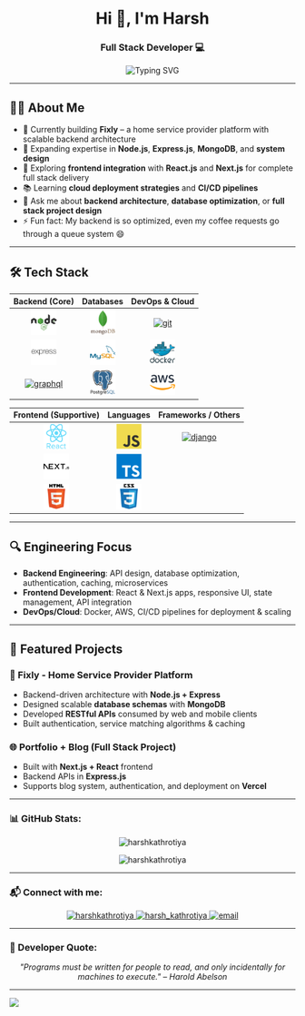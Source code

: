 <h1 align="center">Hi 👋, I'm Harsh</h1>
<h3 align="center">Full Stack Developer 💻</h3>

<p align="center">
<img src="https://readme-typing-svg.herokuapp.com?font=Fira+Code&pause=1000&width=435&lines=Backend+Engineer+%7C+Full+Stack+Developer;Building+robust+backend+systems;Crafting+scalable+APIs;Turning+ideas+into+end-to-end+solutions" alt="Typing SVG" />
</p>

---

## 👨‍💻 About Me

- 🔭 Currently building **Fixly** – a home service provider platform with scalable backend architecture  
- 🌱 Expanding expertise in **Node.js**, **Express.js**, **MongoDB**, and **system design**  
- 🚀 Exploring **frontend integration** with **React.js** and **Next.js** for complete full stack delivery  
- 📚 Learning **cloud deployment strategies** and **CI/CD pipelines**  
- 💬 Ask me about **backend architecture**, **database optimization**, or **full stack project design**  
- ⚡ Fun fact: My backend is so optimized, even my coffee requests go through a queue system 😄  

---

## 🛠️ Tech Stack

<div align="center">
  
| **Backend (Core)** | **Databases** | **DevOps & Cloud** |
|:------------------:|:-------------:|:------------------:|
| <a href="https://nodejs.org" target="_blank"><img src="https://raw.githubusercontent.com/devicons/devicon/master/icons/nodejs/nodejs-original-wordmark.svg" alt="nodejs" width="45" height="45"/></a> | <a href="https://www.mongodb.com/" target="_blank"><img src="https://raw.githubusercontent.com/devicons/devicon/master/icons/mongodb/mongodb-original-wordmark.svg" alt="mongodb" width="45" height="45"/></a> | <a href="https://git-scm.com/" target="_blank"><img src="https://www.vectorlogo.zone/logos/git-scm/git-scm-icon.svg" alt="git" width="45" height="45"/></a> |
| <a href="https://expressjs.com" target="_blank"><img src="https://raw.githubusercontent.com/devicons/devicon/master/icons/express/express-original-wordmark.svg" alt="express" width="45" height="45"/></a> | <a href="https://www.mysql.com/" target="_blank"><img src="https://raw.githubusercontent.com/devicons/devicon/master/icons/mysql/mysql-original-wordmark.svg" alt="mysql" width="45" height="45"/></a> | <a href="https://www.docker.com/" target="_blank"><img src="https://raw.githubusercontent.com/devicons/devicon/master/icons/docker/docker-original-wordmark.svg" alt="docker" width="45" height="45"/></a> |
| <a href="https://graphql.org/" target="_blank"><img src="https://www.vectorlogo.zone/logos/graphql/graphql-icon.svg" alt="graphql" width="45" height="45"/></a> | <a href="https://www.postgresql.org" target="_blank"><img src="https://raw.githubusercontent.com/devicons/devicon/master/icons/postgresql/postgresql-original-wordmark.svg" alt="postgresql" width="45" height="45"/></a> | <a href="https://aws.amazon.com" target="_blank"><img src="https://raw.githubusercontent.com/devicons/devicon/master/icons/amazonwebservices/amazonwebservices-original-wordmark.svg" alt="aws" width="45" height="45"/></a> |

</div>

<div align="center">
  
| **Frontend (Supportive)** | **Languages** | **Frameworks / Others** |
|:-------------------------:|:-------------:|:-----------------------:|
| <a href="https://reactjs.org/" target="_blank"><img src="https://raw.githubusercontent.com/devicons/devicon/master/icons/react/react-original-wordmark.svg" alt="react" width="45" height="45"/></a> | <a href="https://developer.mozilla.org/en-US/docs/Web/JavaScript" target="_blank"><img src="https://raw.githubusercontent.com/devicons/devicon/master/icons/javascript/javascript-original.svg" alt="javascript" width="45" height="45"/></a> | <a href="https://www.djangoproject.com/" target="_blank"><img src="https://cdn.worldvectorlogo.com/logos/django.svg" alt="django" width="45" height="45"/></a> |
| <a href="https://nextjs.org/" target="_blank"><img src="https://raw.githubusercontent.com/devicons/devicon/master/icons/nextjs/nextjs-original-wordmark.svg" alt="nextjs" width="45" height="45"/></a> | <a href="https://www.typescriptlang.org/" target="_blank"><img src="https://raw.githubusercontent.com/devicons/devicon/master/icons/typescript/typescript-original.svg" alt="typescript" width="45" height="45"/></a> | |
| <a href="https://www.w3.org/html/" target="_blank"><img src="https://raw.githubusercontent.com/devicons/devicon/master/icons/html5/html5-original-wordmark.svg" alt="html5" width="45" height="45"/></a> | <a href="https://www.w3schools.com/css/" target="_blank"><img src="https://raw.githubusercontent.com/devicons/devicon/master/icons/css3/css3-original-wordmark.svg" alt="css3" width="45" height="45"/></a> | |

</div>

---

## 🔍 Engineering Focus

- **Backend Engineering**: API design, database optimization, authentication, caching, microservices  
- **Frontend Development**: React & Next.js apps, responsive UI, state management, API integration  
- **DevOps/Cloud**: Docker, AWS, CI/CD pipelines for deployment & scaling  

---

## 📂 Featured Projects

### 🔧 Fixly - Home Service Provider Platform  
- Backend-driven architecture with **Node.js + Express**  
- Designed scalable **database schemas** with **MongoDB**  
- Developed **RESTful APIs** consumed by web and mobile clients  
- Built authentication, service matching algorithms & caching  

### 🌐 Portfolio + Blog (Full Stack Project)  
- Built with **Next.js + React** frontend  
- Backend APIs in **Express.js**  
- Supports blog system, authentication, and deployment on **Vercel**  

---

### 📊 GitHub Stats:
<p align="center">
<img src="https://github-readme-stats.vercel.app/api/top-langs?username=harshkathrotiya&show_icons=true&locale=en&layout=compact&theme=tokyonight" alt="harshkathrotiya" />
</p>

<p align="center">
<img src="https://github-readme-streak-stats.herokuapp.com/?user=harshkathrotiya&theme=tokyonight" alt="harshkathrotiya" />
</p>

---

### 📬 Connect with me:
<p align="center">
<a href="https://linkedin.com/in/harsh-kathrotiya" target="_blank">
<img src="https://raw.githubusercontent.com/rahuldkjain/github-profile-readme-generator/master/src/images/icons/Social/linked-in-alt.svg" alt="harshkathrotiya" height="30" width="40" />
</a>
<a href="https://codeforces.com/profile/harsh_kathrotiya" target="_blank">
<img src="https://raw.githubusercontent.com/rahuldkjain/github-profile-readme-generator/master/src/images/icons/Social/codeforces.svg" alt="harsh_kathrotiya" height="30" width="40" />
</a>
<a href="mailto:harshkathrotiya@gmail.com" target="_blank">
<img src="https://img.shields.io/badge/Email-harshkathrotiya%40gmail.com-blue?style=flat-square&logo=gmail" alt="email" />
</a>
</p>

---

### 💭 Developer Quote:
<p align="center">
<i>"Programs must be written for people to read, and only incidentally for machines to execute." – Harold Abelson</i>
</p>

---

[![](https://visitcount.itsvg.in/api?id=harshkathrotiya&icon=0&color=0)](https://visitcount.itsvg.in)
